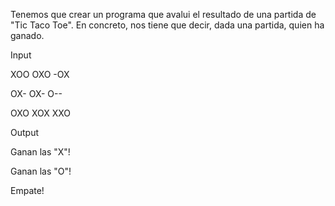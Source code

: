 Tenemos que crear un programa que avalui el resultado de una partida de "Tic Taco Toe". En concreto, nos tiene que decir, dada una partida, quien ha ganado.

Input

XOO
OXO
-OX

OX-
OX-
O--

OXO
XOX
XXO

Output

Ganan las "X"!

Ganan las "O"!

Empate!

